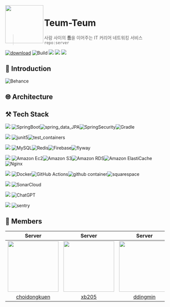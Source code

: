 <img src="https://github.com/depromeet/teum-teum-server/assets/91249216/70e21198-48c2-4ea1-9d87-3e619c4c3217" width="120" height="120" align="left"/> 

# Teum-Teum

> 사람 사이의 **틈**을 이어주는 IT 커리어 네트워킹 서비스 `repo:server`

[![download](https://img.shields.io/badge/playstore-download-brightgreen?style=for-the-badge&logo=google&logoColor=white&color=36B2FF)](https://play.google.com/store/apps/details?id=com.teumteum.teumteum&pcampaignid=web_share) ![Build](https://img.shields.io/github/actions/workflow/status/depromeet/teum-teum-server/integration-tester.yml?branch=develop&style=for-the-badge&logo=github&logoColor=white&color=36B2FF) ![](https://img.shields.io/sonar/test_success_density/depromeet_teum-teum-server?server=https%3A%2F%2Fsonarcloud.io&style=for-the-badge&logo=sonar&logoColor=white&color=36B2FF) ![](https://img.shields.io/sonar/quality_gate/depromeet_teum-teum-server/develop?server=https%3A%2F%2Fsonarcloud.io&style=for-the-badge&logo=sonar&logoColor=white&color=36B2FF) ![](https://img.shields.io/github/v/release/depromeet/teum-teum-server?include_prereleases&style=for-the-badge&color=36B2FF)

## 👋 Introduction

![Behance](https://img.shields.io/badge/Behance-1769ff?style=for-the-badge&logo=behance&logoColor=white)

## 🌐 Architecture

## ⚒️ Tech Stack

<img src="https://img.shields.io/badge/Framework-%23121011?style=for-the-badge"> ![SpringBoot](https://img.shields.io/badge/springboot-%236DB33F.svg?style=for-the-badge&logo=springboot&logoColor=white)![spring_data_JPA](https://img.shields.io/badge/spring_data_JPA-%236DB33F?style=for-the-badge&logo=databricks&logoColor=white)![SpringSecurity](https://img.shields.io/badge/spring_security-%236DB33F.svg?style=for-the-badge&logo=springsecurity&logoColor=white)![Gradle](https://img.shields.io/badge/Gradle-02303A.svg?style=for-the-badge&logo=Gradle&logoColor=white)

<img src="https://img.shields.io/badge/Test-%23121011?style=for-the-badge"> ![junit5](https://img.shields.io/badge/junit5-25A162?style=for-the-badge&logo=junit5&logoColor=white)![test_containers](https://img.shields.io/badge/test_containers-328ba3?style=for-the-badge&logo=reasonstudios&logoColor=white)

<img src="https://img.shields.io/badge/Database-%23121011?style=for-the-badge"> ![MySQL](https://img.shields.io/badge/mysql-4479A1.svg?style=for-the-badge&logo=mysql&logoColor=white)![Redis](https://img.shields.io/badge/redis-%23DD0031.svg?style=for-the-badge&logo=redis&logoColor=white)![Firebase](https://img.shields.io/badge/Firebase-039BE5?style=for-the-badge&logo=Firebase&logoColor=white)![flyway](https://img.shields.io/badge/flyway-CC0200?style=for-the-badge&logo=flyway&logoColor=white)

<img src="https://img.shields.io/badge/Infrastructure-%23121011?style=for-the-badge"> ![Amazon Ec2](https://img.shields.io/badge/amazon_ec2-FF9900.svg?style=for-the-badge&logo=amazonec2&logoColor=white)![Amazon S3](https://img.shields.io/badge/AWS_S3-569A31.svg?style=for-the-badge&logo=amazons3&logoColor=white)![Amazon RDS](https://img.shields.io/badge/amazon_RDS-527FFF.svg?style=for-the-badge&logo=amazonrds&logoColor=white)![Amazon ElastiCache](https://img.shields.io/badge/amazon_elasticache-FF9900.svg?style=for-the-badge&logo=amazondocumentdb&logoColor=white)![Nginx](https://img.shields.io/badge/nginx-%23009639.svg?style=for-the-badge&logo=nginx&logoColor=white)

<img src="https://img.shields.io/badge/CICD-%23121011?style=for-the-badge"> ![Docker](https://img.shields.io/badge/docker-%230db7ed.svg?style=for-the-badge&logo=docker&logoColor=white)![GitHub Actions](https://img.shields.io/badge/github%20actions-%232671E5.svg?style=for-the-badge&logo=githubactions&logoColor=white)![github container](https://img.shields.io/badge/github_container-181717.svg?style=for-the-badge&logo=github&logoColor=white)![squarespace](https://img.shields.io/badge/squarespace-000000?style=for-the-badge&logo=squarespace&logoColor=white)

<img src="https://img.shields.io/badge/Code_Analysis-%23121011?style=for-the-badge"> ![SonarCloud](https://img.shields.io/badge/SonarCloud-F3702A?style=for-the-badge&logo=SonarCloud&logoColor=white)

<img src="https://img.shields.io/badge/Others-%23121011?style=for-the-badge"> ![ChatGPT](https://img.shields.io/badge/chatGPT-74aa9c?style=for-the-badge&logo=openai&logoColor=white)

<img src="https://img.shields.io/badge/Monitering-%23121011?style=for-the-badge"> ![sentry](https://img.shields.io/badge/sentry-362D59?style=for-the-badge&logo=sentry&logoColor=white)

## 👥 Members

|                                                                  Server                                                                  |                                                                  Server                                                                  |                                                                  Server                                                                  |                        
|:----------------------------------------------------------------------------------------------------------------------------------------:|:----------------------------------------------------------------------------------------------------------------------------------------:|:----------------------------------------------------------------------------------------------------------------------------------------:| 
| <img src="https://github.com/depromeet/teum-teum-server/assets/91249216/cb77a10c-09f8-42bc-94b8-23c89337fef3" width="160" height="160"/> | <img src="https://github.com/depromeet/teum-teum-server/assets/91249216/e809343c-129c-45bd-99c7-61804955338e" width="160" height="160"/> | <img src="https://github.com/depromeet/teum-teum-server/assets/91249216/1074cb99-888d-4429-a9e9-c37f95dab722" width="160" height="160"/> |
|                                             [choidongkuen](https://github.com/choidongkuen)                                              |                                                    [xb205](https://github.com/devxb)                                                     |                                                 [ddingmin](https://github.com/ddingmin)                                                  |
